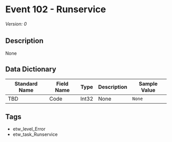 # Event 102 - Runservice
###### Version: 0

## Description
None

## Data Dictionary
|Standard Name|Field Name|Type|Description|Sample Value|
|---|---|---|---|---|
|TBD|Code|Int32|None|`None`|

## Tags
* etw_level_Error
* etw_task_Runservice